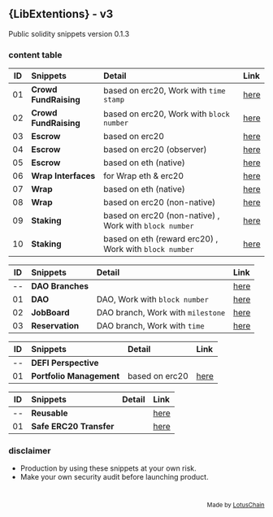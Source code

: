 ## {LibExtentions} - v3
Public solidity snippets version 0.1.3

### content table
| ID | Snippets | Detail | Link |
|----|:---|:---|:---|
| 01 | **Crowd FundRaising** | based on erc20, Work with `time stamp` | [here](./CrowdFund/CrowdFundBasedTime.sol) |
| 02 | **Crowd FundRaising** | based on erc20, Work with `block number` | [here](./CrowdFund/CrowdFundBasedBlock.sol) |
| 03 | **Escrow** | based on erc20 | [here](./Escrow/Escrow.sol) |
| 04 | **Escrow** | based on erc20 (observer) | [here](./Escrow/EscrowObserver.sol) |
| 05 | **Escrow** | based on eth (native) | [here](./Escrow/EscrowObserverEth.sol) |
| 06 | **Wrap Interfaces** | for Wrap eth & erc20 | [here](./Wrap/WrapInterfaces.sol) |
| 07 | **Wrap** | based on eth (native) | [here](./Wrap/WrapETH.sol) |
| 08 | **Wrap** | based on erc20 (non-native) | [here](./Wrap/WrapErc20.sol) |
| 09 | **Staking** | based on erc20 (non-native) , Work with `block number` | [here](./Staking/StakingERC20.sol) |
| 10 | **Staking** | based on eth (reward erc20) , Work with `block number` | [here](./Staking/StakingETH.sol) |

| ID | Snippets | Detail | Link |
|----|:---|:---|:---|
| -- | **DAO Branches** |  | [here](./DAO) |
| 01 | **DAO** | DAO, Work with `block number` | [here](./DAO/DAO.sol) |
| 02 | **JobBoard** | DAO branch, Work with `milestone` | [here](./DAO/FreelancePlatform.sol) |
| 03 | **Reservation** | DAO branch, Work with `time` | [here](./DAO/INNKeeper.sol) |

| ID | Snippets | Detail | Link |
|----|:---|:---|:---|
| -- | **DEFI Perspective** |  |  |
| 01 | **Portfolio Management** | based on erc20 | [here](./Portfolio/PortfolioManagement.sol) |


| ID | Snippets | Detail | Link |
|----|:---|:---|:---|
| -- | **Reusable** |  | [here](./ERC20) |
| 01 | **Safe ERC20 Transfer** |  | [here](./ERC20/SafeTransfer.sol) |

### disclaimer
- Production by using these snippets at your own risk.
- Make your own security audit before launching product.

# 

<div align="right">
<sub>Made by <a href="https://lotuschain.org">LotusChain</a></sub>
</div>
